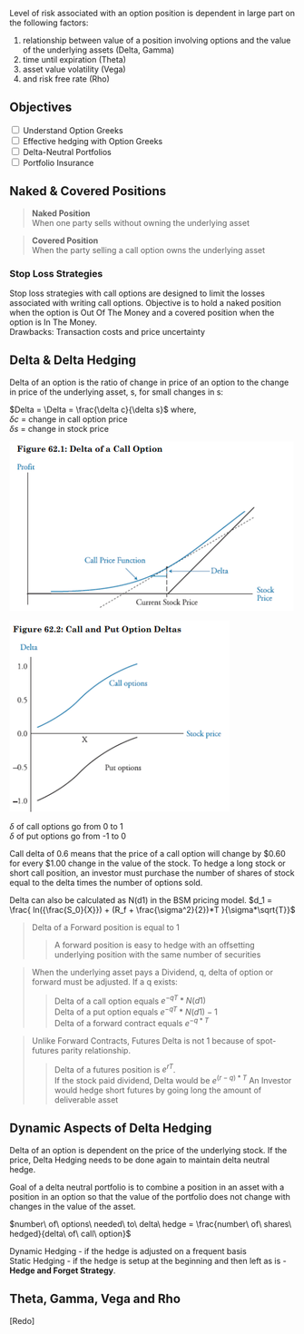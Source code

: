 Level of risk associated with an option position is dependent in large part on the following factors:

1. relationship between value of a position involving options and the value of the underlying assets (Delta, Gamma)
2. time until expiration (Theta)
3. asset value volatility (Vega)
4. and risk free rate (Rho)

## Objectives

<input type="checkbox" /> Understand Option Greeks  
<input type="checkbox" /> Effective hedging with Option Greeks  
<input type="checkbox" /> Delta-Neutral Portfolios  
<input type="checkbox" /> Portfolio Insurance

## Naked & Covered Positions

> **Naked Position**  
> When one party sells without owning the underlying asset

> **Covered Position**  
> When the party selling a call option owns the underlying asset

### Stop Loss Strategies

Stop loss strategies with call options are designed to limit the losses associated with writing call options. Objective is to hold a naked position when the option is Out Of The Money and a covered position when the option is In The Money.  
Drawbacks: Transaction costs and price uncertainty

## Delta & Delta Hedging

Delta of an option is the ratio of change in price of an option to the change in price of the underlying asset, s, for small changes in s:

$Delta = \Delta = \frac{\delta c}{\delta s}$
where,  
$\delta c$ = change in call option price  
$\delta s$ = change in stock price

![Delta of a Call Option](.resources/calloptiondelta.png)

![Delta of Call & Put Option](.resources/Delta_Call_Put.png)

$\delta$ of call options go from 0 to 1  
$\delta$ of put options go from -1 to 0

Call delta of 0.6 means that the price of a call option will change by $0.60 for every $1.00 change in the value of the stock. To hedge a long stock or short call position, an investor must purchase the number of shares of stock equal to the delta times the number of options sold.

Delta can also be calculated as N(d1) in the BSM pricing model.
$d_1 = \frac{ ln({\frac{S_0}{X}}) + (R_f + \frac{\sigma^2}{2})*T }{\sigma*\sqrt{T}}$

> Delta of a Forward position is equal to 1
>
> > A forward position is easy to hedge with an offsetting underlying position with the same number of securities

> When the underlying asset pays a Dividend, q, delta of option or forward must be adjusted. If a q exists:
>
> > Delta of a call option equals $e^{-qT} * N(d1)$  
> > Delta of a put option equals $e^{-qT} * {N(d1) - 1}$  
> > Delta of a forward contract equals $e^{-q*T}$

> Unlike Forward Contracts, Futures Delta is not 1 because of spot-futures parity relationship.
>
> > Delta of a futures position is $e^{rT}$.  
> > If the stock paid dividend, Delta would be $e^{(r-q)*T}$
> > An Investor would hedge short futures by going long the amount of deliverable asset

## Dynamic Aspects of Delta Hedging

Delta of an option is dependent on the price of the underlying stock. If the price, Delta Hedging needs to be done again to maintain delta neutral hedge.

Goal of a delta neutral portfolio is to combine a position in an asset with a position in an option so that the value of the portfolio does not change with changes in the value of the asset.

$number\ of\ options\ needed\ to\ delta\ hedge = \frac{number\ of\ shares\ hedged}{delta\ of\ call\ option}$

Dynamic Hedging - if the hedge is adjusted on a frequent basis  
Static Hedging - if the hedge is setup at the beginning and then left as is - **Hedge and Forget Strategy**.

## Theta, Gamma, Vega and Rho

[Redo]
